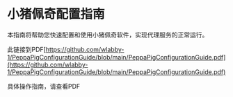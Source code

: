# 小猪佩奇配置指南

本指南将帮助您快速配置和使用小猪佩奇软件，实现代理服务的正常运行。

此链接到PDF[https://github.com/wlabby-1/PeppaPigConfigurationGuide/blob/main/PeppaPigConfigurationGuide.pdf](https://github.com/wlabby-1/PeppaPigConfigurationGuide/blob/main/PeppaPigConfigurationGuide.pdf)

具体操作指南，请查看PDF
